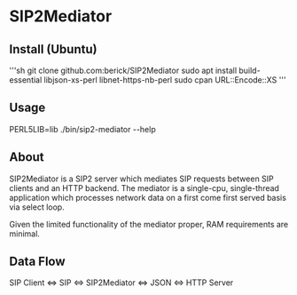 # SIP2Mediator

## Install (Ubuntu)

'''sh
git clone github.com:berick/SIP2Mediator
sudo apt install build-essential libjson-xs-perl libnet-https-nb-perl
sudo cpan URL::Encode::XS
'''

## Usage

PERL5LIB=lib ./bin/sip2-mediator --help

## About

SIP2Mediator is a SIP2 server which mediates SIP requests between SIP
clients and an HTTP backend.  The mediator is a single-cpu, single-thread
application which processes network data on a first come first served basis
via select loop.

Given the limited functionality of the mediator proper, RAM requirements
are minimal.

## Data Flow

SIP Client <=> SIP <=> SIP2Mediator <=> JSON <=> HTTP Server



